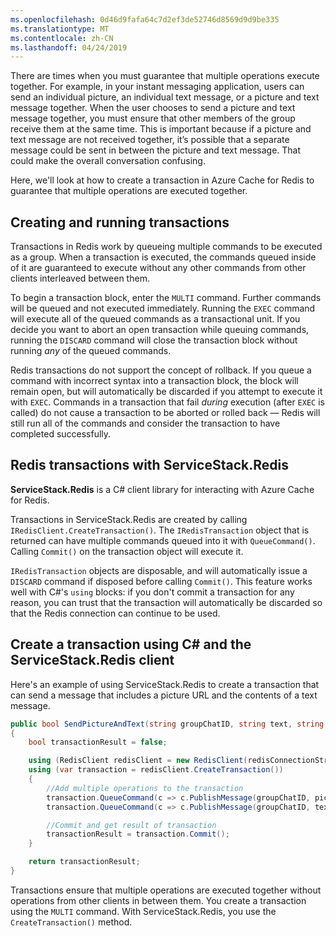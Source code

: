 ```yaml
---
ms.openlocfilehash: 0d46d9fafa64c7d2ef3de52746d8569d9d9be335
ms.translationtype: MT
ms.contentlocale: zh-CN
ms.lasthandoff: 04/24/2019
---
```

There are times when you must guarantee that multiple operations execute together. For example, in your instant messaging application, users can send an individual picture, an individual text message, or a picture and text message together. When the user chooses to send a picture and text message together, you must ensure that other members of the group receive them at the same time. This is important because if a picture and text message are not received together, it’s possible that a separate message could be sent in between the picture and text message. That could make the overall conversation confusing.

Here, we'll look at how to create a transaction in Azure Cache for Redis to guarantee that multiple operations are executed together.

## <a name="creating-and-running-transactions"></a>Creating and running transactions

Transactions in Redis work by queueing multiple commands to be executed as a group. When a transaction is executed, the commands queued inside of it are guaranteed to execute without any other commands from other clients interleaved between them.

To begin a transaction block, enter the `MULTI` command. Further commands will be queued and not executed immediately. Running the `EXEC` command will execute all of the queued commands as a transactional unit. If you decide you want to abort an open transaction while queuing commands, running the `DISCARD` command will close the transaction block without running _any_ of the queued commands.

Redis transactions do not support the concept of rollback. If you queue a command with incorrect syntax into a transaction block, the block will remain open, but will automatically be discarded if you attempt to execute it with `EXEC`. Commands in a transaction that fail _during_ execution (after `EXEC` is called) do not cause a transaction to be aborted or rolled back &mdash; Redis will still run all of the commands and consider the transaction to have completed successfully.

## <a name="redis-transactions-with-servicestackredis"></a>Redis transactions with ServiceStack.Redis

**ServiceStack.Redis** is a C# client library for interacting with Azure Cache for Redis.

Transactions in ServiceStack.Redis are created by calling `IRedisClient.CreateTransaction()`. The `IRedisTransaction` object that is returned can have multiple commands queued into it with `QueueCommand()`. Calling `Commit()` on the transaction object will execute it.

`IRedisTransaction` objects are disposable, and will automatically issue a `DISCARD` command if disposed before calling `Commit()`. This feature works well with C#'s `using` blocks: if you don't commit a transaction for any reason, you can trust that the transaction will automatically be discarded so that the Redis connection can continue to be used.

## <a name="create-a-transaction-using-c-and-the-servicestackredis-client"></a>Create a transaction using C# and the ServiceStack.Redis client

Here's an example of using ServiceStack.Redis to create a transaction that can send a message that includes a picture URL and the contents of a text message.

```csharp
public bool SendPictureAndText(string groupChatID, string text, string pictureURL)
{
    bool transactionResult = false;

    using (RedisClient redisClient = new RedisClient(redisConnectionString))
    using (var transaction = redisClient.CreateTransaction())
    {
        //Add multiple operations to the transaction
        transaction.QueueCommand(c => c.PublishMessage(groupChatID, pictureURL));
        transaction.QueueCommand(c => c.PublishMessage(groupChatID, text));

        //Commit and get result of transaction
        transactionResult = transaction.Commit();
    }

    return transactionResult;
}
```

Transactions ensure that multiple operations are executed together without operations from other clients in between them. You create a transaction using the `MULTI` command. With ServiceStack.Redis, you use the `CreateTransaction()` method.